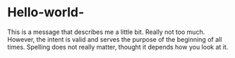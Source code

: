 # Hello-world-
This is a message that describes me a little bit. Really not too much. However, the intent is valid and serves the purpose of the beginning of all times. Spelling does not really matter, thought it depends how you look at it. 
